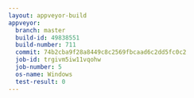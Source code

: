 ```yaml
---
layout: appveyor-build
appveyor:
  branch: master
  build-id: 49838551
  build-number: 711
  commit: 74b2cba9f28a8449c8c2569fbcaad6c2dd5fc0c2
  job-id: trgivm5iw11vqohw
  job-number: 5
  os-name: Windows
  test-result: 0
---
```

